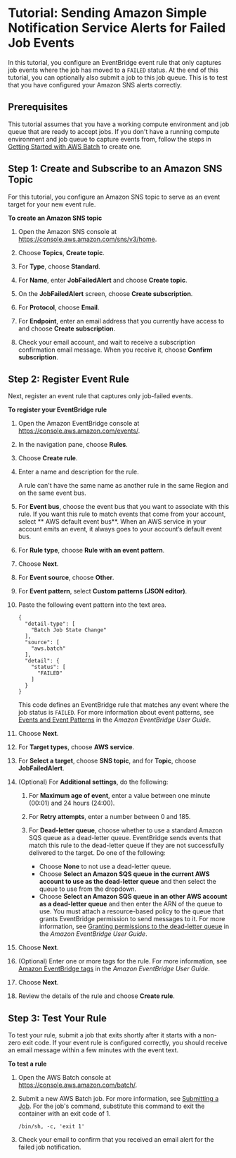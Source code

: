 # Tutorial: Sending Amazon Simple Notification Service Alerts for Failed Job Events<a name="batch_sns_tutorial"></a>

In this tutorial, you configure an EventBridge event rule that only captures job events where the job has moved to a `FAILED` status\. At the end of this tutorial, you can optionally also submit a job to this job queue\. This is to test that you have configured your Amazon SNS alerts correctly\.

## Prerequisites<a name="batch_sns_prereq"></a>

This tutorial assumes that you have a working compute environment and job queue that are ready to accept jobs\. If you don't have a running compute environment and job queue to capture events from, follow the steps in [Getting Started with AWS Batch](Batch_GetStarted.md) to create one\. 

## Step 1: Create and Subscribe to an Amazon SNS Topic<a name="batch_sns_create_topic"></a>

 For this tutorial, you configure an Amazon SNS topic to serve as an event target for your new event rule\. 

**To create an Amazon SNS topic**

1. Open the Amazon SNS console at [https://console\.aws\.amazon\.com/sns/v3/home](https://console.aws.amazon.com/sns/v3/home)\.

1. Choose **Topics**, **Create topic**\.

1. For **Type**, choose **Standard**\.

1. For **Name**, enter **JobFailedAlert** and choose **Create topic**\.

1. On the **JobFailedAlert** screen, choose **Create subscription**\. 

1. For **Protocol**, choose **Email**\.

1. For **Endpoint**, enter an email address that you currently have access to and choose **Create subscription**\.

1. Check your email account, and wait to receive a subscription confirmation email message\. When you receive it, choose **Confirm subscription**\. 

## Step 2: Register Event Rule<a name="batch_sns_reg_rule"></a>

 Next, register an event rule that captures only job\-failed events\. 

**To register your EventBridge rule**

1. Open the Amazon EventBridge console at [https://console\.aws\.amazon\.com/events/](https://console.aws.amazon.com/events/)\.

1. In the navigation pane, choose **Rules**\.

1. Choose **Create rule**\.

1. Enter a name and description for the rule\.

   A rule can't have the same name as another rule in the same Region and on the same event bus\.

1. For **Event bus**, choose the event bus that you want to associate with this rule\. If you want this rule to match events that come from your account, select ** AWS default event bus**\. When an AWS service in your account emits an event, it always goes to your account’s default event bus\.

1. For **Rule type**, choose **Rule with an event pattern**\.

1. Choose **Next**\.

1. For **Event source**, choose **Other**\.

1. For **Event pattern**, select **Custom patterns \(JSON editor\)**\.

1. Paste the following event pattern into the text area\.

   ```
   {
     "detail-type": [
       "Batch Job State Change"
     ],
     "source": [
       "aws.batch"
     ],
     "detail": {
       "status": [
         "FAILED"
       ]
     }
   }
   ```

   This code defines an EventBridge rule that matches any event where the job status is `FAILED`\. For more information about event patterns, see [Events and Event Patterns](https://docs.aws.amazon.com/eventbridge/latest/userguide/eb-events.html) in the *Amazon EventBridge User Guide*\.

1. Choose **Next**\.

1. For **Target types**, choose **AWS service**\.

1. For **Select a target**, choose **SNS topic**, and for **Topic**, choose **JobFailedAlert**\.

1. \(Optional\) For **Additional settings**, do the following:

   1. For **Maximum age of event**, enter a value between one minute \(00:01\) and 24 hours \(24:00\)\.

   1. For **Retry attempts**, enter a number between 0 and 185\.

   1. For **Dead\-letter queue**, choose whether to use a standard Amazon SQS queue as a dead\-letter queue\. EventBridge sends events that match this rule to the dead\-letter queue if they are not successfully delivered to the target\. Do one of the following:
      + Choose **None** to not use a dead\-letter queue\.
      + Choose **Select an Amazon SQS queue in the current AWS account to use as the dead\-letter queue** and then select the queue to use from the dropdown\.
      + Choose **Select an Amazon SQS queue in an other AWS account as a dead\-letter queue** and then enter the ARN of the queue to use\. You must attach a resource\-based policy to the queue that grants EventBridge permission to send messages to it\. For more information, see [Granting permissions to the dead\-letter queue](https://docs.aws.amazon.com/eventbridge/latest/userguide/eb-rule-dlq.html#eb-dlq-perms) in the *Amazon EventBridge User Guide*\.

1. Choose **Next**\.

1. \(Optional\) Enter one or more tags for the rule\. For more information, see [Amazon EventBridge tags](https://docs.aws.amazon.com/eventbridge/latest/userguide/eb-tagging.html) in the *Amazon EventBridge User Guide*\.

1. Choose **Next**\.

1. Review the details of the rule and choose **Create rule**\.

## Step 3: Test Your Rule<a name="batch_sns_test_rule"></a>

 To test your rule, submit a job that exits shortly after it starts with a non\-zero exit code\. If your event rule is configured correctly, you should receive an email message within a few minutes with the event text\. 

**To test a rule**

1. Open the AWS Batch console at [https://console\.aws\.amazon\.com/batch/](https://console.aws.amazon.com/batch/)\.

1. Submit a new AWS Batch job\. For more information, see [Submitting a Job](submit_job.md)\. For the job's command, substitute this command to exit the container with an exit code of 1\.

   ```
   /bin/sh, -c, 'exit 1'
   ```

1. Check your email to confirm that you received an email alert for the failed job notification\.